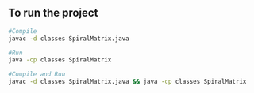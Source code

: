 
## To run the project
```bash
#Compile
javac -d classes SpiralMatrix.java

#Run
java -cp classes SpiralMatrix

#Compile and Run
javac -d classes SpiralMatrix.java && java -cp classes SpiralMatrix
```
